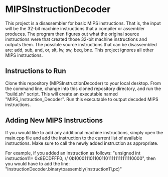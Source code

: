 # MIPSInstructionDecoder

This project is a disassembler for basic MIPS instructions. That is, the input will be the 32-bit machine instructions that a compiler or assembler produces. The program then figures out what the original source instructions were that created those 32-bit machine instructions and outputs them. The possible source instructions that can be disassembled are: add, sub, and, or, slt, lw, sw, beq, bne. This project ignores all other MIPS instructions.

## Instructions to Run

Clone this repository (MIPSInstructionDecoder) to your local desktop. From the command line, change into this cloned repository directory, and run the "build.sh" script. This will create an executable named "MIPS_Instruction_Decoder". Run this executable to output decoded MIPS instructions. 

## Adding New MIPS Instructions 

If you would like to add any additional machine instructions, simply open the main.cpp file and add the instruction to the current list of available instructions. Make sure to call the newly added instruction as appropriate. 

For example, if you added an instruction as follows: 
    "unsigned int instruction11= 0x8ECDFFF0; // 0b10001110110011011111111111110000", 
then you would have to add the line:
"InstructionDecoder.binarytoassembly(instruction11,pc)"

